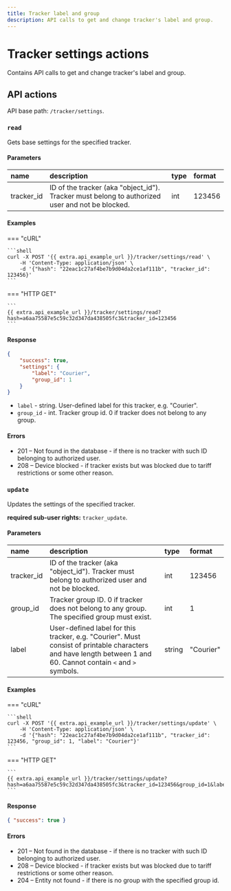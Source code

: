 ```yaml
---
title: Tracker label and group
description: API calls to get and change tracker's label and group.
---
```


# Tracker settings actions

Contains API calls to get and change tracker's label and group.


## API actions

API base path: `/tracker/settings`.

### `read`

Gets base settings for the specified tracker.

#### Parameters

| name       | description                                                                                     | type | format |
|:-----------|:------------------------------------------------------------------------------------------------|:-----|:-------|
| tracker_id | ID of the tracker (aka "object_id"). Tracker must belong to authorized user and not be blocked. | int  | 123456 |

#### Examples

=== "cURL"

    ```shell
    curl -X POST '{{ extra.api_example_url }}/tracker/settings/read' \
        -H 'Content-Type: application/json' \
        -d '{"hash": "22eac1c27af4be7b9d04da2ce1af111b", "tracker_id": 123456}'
    ```

=== "HTTP GET"

    ```
    {{ extra.api_example_url }}/tracker/settings/read?hash=a6aa75587e5c59c32d347da438505fc3&tracker_id=123456
    ```

#### Response

```json
{
    "success": true,
    "settings": {
        "label": "Courier",
        "group_id": 1
    }
}
```

* `label` - string. User-defined label for this tracker, e.g. "Courier".
* `group_id` - int. Tracker group id. 0 if tracker does not belong to any group.

#### Errors

* 201 – Not found in the database - if there is no tracker with such ID belonging to authorized user.
* 208 – Device blocked - if tracker exists but was blocked due to tariff restrictions or some other reason.


### `update`

Updates the settings of the specified tracker.

**required sub-user rights:** `tracker_update`.

#### Parameters

| name       | description                                                                                                                                                     | type   | format    |
|:-----------|:----------------------------------------------------------------------------------------------------------------------------------------------------------------|:-------|:----------|
| tracker_id | ID of the tracker (aka "object_id"). Tracker must belong to authorized user and not be blocked.                                                                 | int    | 123456    |
| group_id   | Tracker group ID. 0 if tracker does not belong to any group. The specified group must exist.                                                                    | int    | 1         |
| label      | User-defined label for this tracker, e.g. "Courier". Must consist of printable characters and have length between 1 and 60. Cannot contain `<` and `>` symbols. | string | "Courier" |

#### Examples

=== "cURL"

    ```shell
    curl -X POST '{{ extra.api_example_url }}/tracker/settings/update' \
        -H 'Content-Type: application/json' \
        -d '{"hash": "22eac1c27af4be7b9d04da2ce1af111b", "tracker_id": 123456, "group_id": 1, "label": "Courier"}'
    ```

=== "HTTP GET"

    ```
    {{ extra.api_example_url }}/tracker/settings/update?hash=a6aa75587e5c59c32d347da438505fc3&tracker_id=123456&group_id=1&label=Courier
    ```

#### Response

```json
{ "success": true }
```

#### Errors

* 201 – Not found in the database - if there is no tracker with such ID belonging to authorized user.
* 208 – Device blocked - if tracker exists but was blocked due to tariff restrictions or some other reason.
* 204 – Entity not found - if there is no group with the specified group id.


